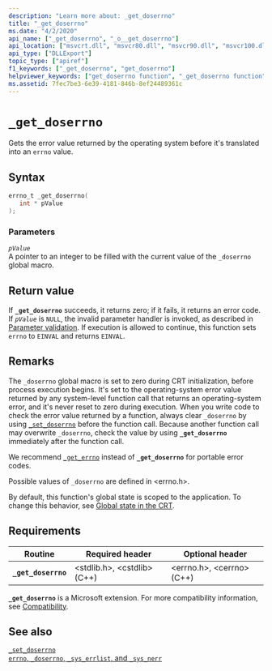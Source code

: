 ```yaml
---
description: "Learn more about: _get_doserrno"
title: "_get_doserrno"
ms.date: "4/2/2020"
api_name: ["_get_doserrno", "_o__get_doserrno"]
api_location: ["msvcrt.dll", "msvcr80.dll", "msvcr90.dll", "msvcr100.dll", "msvcr100_clr0400.dll", "msvcr110.dll", "msvcr110_clr0400.dll", "msvcr120.dll", "msvcr120_clr0400.dll", "ucrtbase.dll", "api-ms-win-crt-runtime-l1-1-0.dll"]
api_type: ["DLLExport"]
topic_type: ["apiref"]
f1_keywords: ["_get_doserrno", "get_doserrno"]
helpviewer_keywords: ["get_doserrno function", "_get_doserrno function"]
ms.assetid: 7fec7be3-6e39-4181-846b-8ef24489361c
---
```

# `_get_doserrno`

Gets the error value returned by the operating system before it's translated into an `errno` value.

## Syntax

```C
errno_t _get_doserrno(
   int * pValue
);
```

### Parameters

*`pValue`*\
A pointer to an integer to be filled with the current value of the `_doserrno` global macro.

## Return value

If **`_get_doserrno`** succeeds, it returns zero; if it fails, it returns an error code. If *`pValue`* is `NULL`, the invalid parameter handler is invoked, as described in [Parameter validation](../parameter-validation.md). If execution is allowed to continue, this function sets `errno` to `EINVAL` and returns `EINVAL`.

## Remarks

The `_doserrno` global macro is set to zero during CRT initialization, before process execution begins. It's set to the operating-system error value returned by any system-level function call that returns an operating-system error, and it's never reset to zero during execution. When you write code to check the error value returned by a function, always clear `_doserrno` by using [`_set_doserrno`](set-doserrno.md) before the function call. Because another function call may overwrite `_doserrno`, check the value by using **`_get_doserrno`** immediately after the function call.

We recommend [`_get_errno`](get-errno.md) instead of **`_get_doserrno`** for portable error codes.

Possible values of `_doserrno` are defined in \<errno.h>.

By default, this function's global state is scoped to the application. To change this behavior, see [Global state in the CRT](../global-state.md).

## Requirements

| Routine | Required header | Optional header |
|---|---|---|
| **`_get_doserrno`** | \<stdlib.h>, \<cstdlib> (C++) | \<errno.h>, \<cerrno> (C++) |

**`_get_doserrno`** is a Microsoft extension. For more compatibility information, see [Compatibility](../compatibility.md).

## See also

[`_set_doserrno`](set-doserrno.md)\
[`errno`, `_doserrno`, `_sys_errlist`, and `_sys_nerr`](../errno-doserrno-sys-errlist-and-sys-nerr.md)
